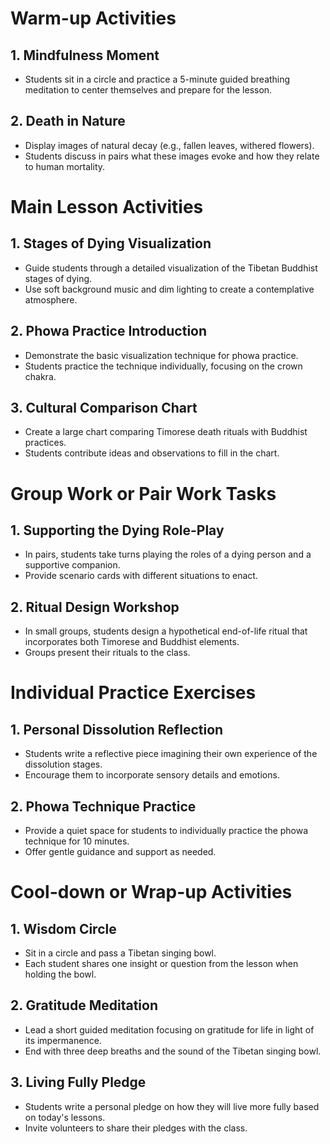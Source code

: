 # Warm-up Activities

## 1. Mindfulness Moment
- Students sit in a circle and practice a 5-minute guided breathing meditation to center themselves and prepare for the lesson.

## 2. Death in Nature
- Display images of natural decay (e.g., fallen leaves, withered flowers).
- Students discuss in pairs what these images evoke and how they relate to human mortality.

# Main Lesson Activities

## 1. Stages of Dying Visualization
- Guide students through a detailed visualization of the Tibetan Buddhist stages of dying.
- Use soft background music and dim lighting to create a contemplative atmosphere.

## 2. Phowa Practice Introduction
- Demonstrate the basic visualization technique for phowa practice.
- Students practice the technique individually, focusing on the crown chakra.

## 3. Cultural Comparison Chart
- Create a large chart comparing Timorese death rituals with Buddhist practices.
- Students contribute ideas and observations to fill in the chart.

# Group Work or Pair Work Tasks

## 1. Supporting the Dying Role-Play
- In pairs, students take turns playing the roles of a dying person and a supportive companion.
- Provide scenario cards with different situations to enact.

## 2. Ritual Design Workshop
- In small groups, students design a hypothetical end-of-life ritual that incorporates both Timorese and Buddhist elements.
- Groups present their rituals to the class.

# Individual Practice Exercises

## 1. Personal Dissolution Reflection
- Students write a reflective piece imagining their own experience of the dissolution stages.
- Encourage them to incorporate sensory details and emotions.

## 2. Phowa Technique Practice
- Provide a quiet space for students to individually practice the phowa technique for 10 minutes.
- Offer gentle guidance and support as needed.

# Cool-down or Wrap-up Activities

## 1. Wisdom Circle
- Sit in a circle and pass a Tibetan singing bowl.
- Each student shares one insight or question from the lesson when holding the bowl.

## 2. Gratitude Meditation
- Lead a short guided meditation focusing on gratitude for life in light of its impermanence.
- End with three deep breaths and the sound of the Tibetan singing bowl.

## 3. Living Fully Pledge
- Students write a personal pledge on how they will live more fully based on today's lessons.
- Invite volunteers to share their pledges with the class.